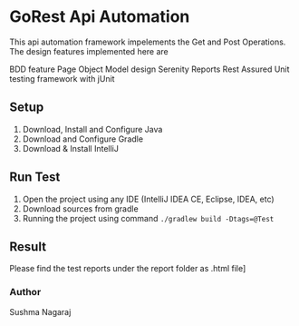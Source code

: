 # GoRest Api Automation
This api automation framework impelements the Get and Post Operations.
The design features implemented here are

BDD feature
Page Object Model design
Serenity Reports
Rest Assured
Unit testing framework with jUnit


## Setup
1. Download, Install and Configure Java
2. Download and Configure Gradle
3. Download & Install IntelliJ

## Run Test
1. Open the project using any IDE (IntelliJ IDEA CE, Eclipse, IDEA, etc)
2. Download sources from gradle
3. Running the project using command `./gradlew build -Dtags=@Test`

## Result
Please find the test reports under the report folder as .html file]

### Author
Sushma Nagaraj

